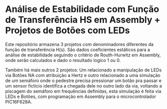 # Análise de Estabilidade com Função de Transferência HS em Assembly + Projetos de Botões com LEDs

Este repositório armazena 3 projetos com denominadores diferentes da função de transferência H(s). São dados coeficientes estáticos para a análise de estabilidade seguindo o
critério de Routh-Hurwitz em Assembly, onde serão calculados e dado o resultado logico 1 ou 0.

Também há mais outros 2 projetos: Um relacionado a manipulação de LEDs via Botões NA com atribuição a Hertz e outro relacionado a uma simulação de um semáforo onde o pedestre
precisa pressionar um botão pra passar e um sensor fictício identifica a chegada dele no outro lado da via, voltando a piscagem do semáforo em frequências definidas, esta
simulação é feita via LEDs e Botões, com programação em Assembly para o microcontrolador PIC16F628A.
